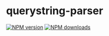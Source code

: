 # querystring-parser

[![NPM version](https://img.shields.io/npm/v/@aws-sdk/querystring-parser.svg)](https://www.npmjs.com/package/@aws-sdk/querystring-parser)
[![NPM downloads](https://img.shields.io/npm/dm/@aws-sdk/querystring-parser.svg)](https://www.npmjs.com/package/@aws-sdk/querystring-parser)
